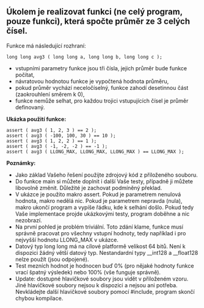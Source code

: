 ## Úkolem je realizovat funkci (ne celý program, pouze funkci), která spočte průměr ze 3 celých čísel.

Funkce má následující rozhraní:

    long long avg3 ( long long a, long long b, long long c );

- vstupními parametry funkce jsou tři čísla, jejich průměr bude funkce počítat,
- návratovou hodnotou funkce je vypočtená hodnota průměru,
- pokud průměr vychází neceločíselný, funkce zahodí desetinnou část (zaokrouhlení směrem k 0),
- funkce nemůže selhat, pro každou trojici vstupujících čísel je průměr definovaný.

**Ukázka použití funkce:**
```
assert ( avg3 ( 1, 2, 3 ) == 2 );
assert ( avg3 ( -100, 100, 30 ) == 10 );
assert ( avg3 ( 1, 2, 2 ) == 1 );
assert ( avg3 ( -1, -2, -2 ) == -1 );
assert ( avg3 ( LLONG_MAX, LLONG_MAX, LLONG_MAX ) == LLONG_MAX );
```

**Poznámky:**

- Jako základ Vašeho řešení použijte zdrojový kód z přiloženého souboru.
- Do funkce main si můžete doplnit i další Vaše testy, případně ji můžete libovolně změnit. Důležité je zachovat podmíněný překlad.
- V ukázce je použito makro assert. Pokud je parametrem nenulová hodnota, makro nedělá nic. Pokud je parametrem nepravda (nula), makro ukončí program a vypíše řádku, kde k selhání došlo. Pokud tedy Vaše implementace projde ukázkovými testy, program doběhne a nic nezobrazí.
- Na první pohled je problém triviální. Toto zdání klame, funkce musí správně pracovat pro všechny vstupní hodnoty, tedy například i pro nejvyšší hodnotu LLONG_MAX v ukázce.
- Datový typ long long má na cílové platformě velikost 64 bitů. Není k dispozici žádný větší datový typ. Nestandardní typy __int128 a __float128 nelze použít (jsou odpojené).
- Test mezních hodnot je hodnocen buď 0% (pro nějaké hodnoty funkce vrací špatný výsledek) nebo 100% (vše funguje správně).
- Update: dostupné hlavičkové soubory jsou vidět v přiloženém vzoru. Jiné hlavičkové soubory nejsou k dispozici a nejsou ani potřeba. Nevkládejte další hlavičkové soubory pomocí #include, program skončí chybou kompilace.
